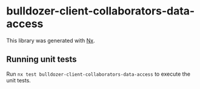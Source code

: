# bulldozer-client-collaborators-data-access

This library was generated with [Nx](https://nx.dev).

## Running unit tests

Run `nx test bulldozer-client-collaborators-data-access` to execute the unit tests.
